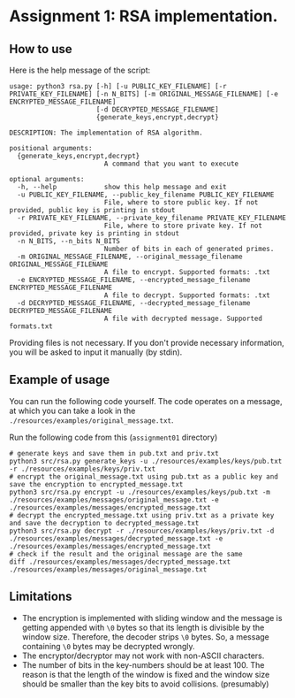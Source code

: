 # Assignment 1: RSA implementation.

## How to use

Here is the help message of the script:

```
usage: python3 rsa.py [-h] [-u PUBLIC_KEY_FILENAME] [-r PRIVATE_KEY_FILENAME] [-n N_BITS] [-m ORIGINAL_MESSAGE_FILENAME] [-e ENCRYPTED_MESSAGE_FILENAME]
                      [-d DECRYPTED_MESSAGE_FILENAME]
                      {generate_keys,encrypt,decrypt}

DESCRIPTION: The implementation of RSA algorithm.

positional arguments:
  {generate_keys,encrypt,decrypt}
                        A command that you want to execute

optional arguments:
  -h, --help            show this help message and exit
  -u PUBLIC_KEY_FILENAME, --public_key_filename PUBLIC_KEY_FILENAME
                        File, where to store public key. If not provided, public key is printing in stdout
  -r PRIVATE_KEY_FILENAME, --private_key_filename PRIVATE_KEY_FILENAME
                        File, where to store private key. If not provided, private key is printing in stdout
  -n N_BITS, --n_bits N_BITS
                        Number of bits in each of generated primes.
  -m ORIGINAL_MESSAGE_FILENAME, --original_message_filename ORIGINAL_MESSAGE_FILENAME
                        A file to encrypt. Supported formats: .txt
  -e ENCRYPTED_MESSAGE_FILENAME, --encrypted_message_filename ENCRYPTED_MESSAGE_FILENAME
                        A file to decrypt. Supported formats: .txt
  -d DECRYPTED_MESSAGE_FILENAME, --decrypted_message_filename DECRYPTED_MESSAGE_FILENAME
                        A file with decrypted message. Supported formats.txt
```

Providing files is not necessary. If you don't provide necessary information, you will be asked to input it manually (by
stdin).

## Example of usage

You can run the following code yourself. The code operates on a message, at which you can take a look in
the `./resources/examples/original_message.txt`.

Run the following code from this (`assignment01` directory)

```shell
# generate keys and save them in pub.txt and priv.txt
python3 src/rsa.py generate_keys -u ./resources/examples/keys/pub.txt -r ./resources/examples/keys/priv.txt
# encrypt the original_message.txt using pub.txt as a public key and save the encryption to encrypted_message.txt
python3 src/rsa.py encrypt -u ./resources/examples/keys/pub.txt -m ./resources/examples/messages/original_message.txt -e ./resources/examples/messages/encrypted_message.txt
# decrypt the encrypted_message.txt using priv.txt as a private key and save the decryption to decrypted_message.txt
python3 src/rsa.py decrypt -r ./resources/examples/keys/priv.txt -d ./resources/examples/messages/decrypted_message.txt -e ./resources/examples/messages/encrypted_message.txt
# check if the result and the original message are the same
diff ./resources/examples/messages/decrypted_message.txt ./resources/examples/messages/original_message.txt
```

## Limitations

* The encryption is implemented with sliding window and the message is getting appended with `\0` bytes so that its
  length is divisible by the window size. Therefore, the decoder strips `\0` bytes. So, a message containing `\0` bytes
  may be decrypted wrongly.
* The encryptor/decryptor may not work with non-ASCII characters.
* The number of bits in the key-numbers should be at least 100. The reason is that the length of the window is fixed and the window size should be smaller than the key bits to avoid collisions. (presumably)
